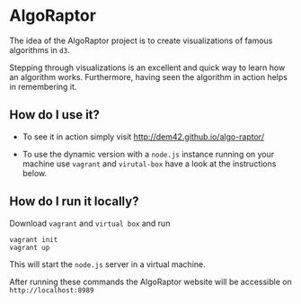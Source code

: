 AlgoRaptor
=======

The idea of the AlgoRaptor project is to create visualizations of famous algorithms in `d3`.

Stepping through visualizations is an excellent and quick way to learn how an algorithm works. Furthermore, having seen the algorithm in action helps in remembering it.


How do I use it?
----------------

* To see it in action simply visit http://dem42.github.io/algo-raptor/

* To use the dynamic version with a `node.js` instance running on your machine use `vagrant` and `virutal-box` have a look at the instructions below.


How do I run it locally?
-----------------------
Download `vagrant` and `virtual box` and run
    
    vagrant init
    vagrant up
    
This will start the `node.js` server in a virtual machine.

After running these commands the AlgoRaptor website will be accessible on `http://localhost:8989`
